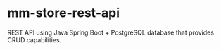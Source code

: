 # mm-store-rest-api
REST API using Java Spring Boot + PostgreSQL database that provides CRUD capabilities.
